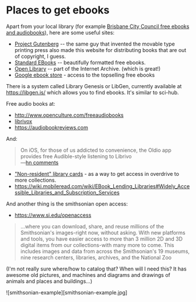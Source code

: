 ﻿# Places to get ebooks

Apart from your local library (for example [Brisbane City Council free ebooks and audiobooks](ebooks_and_audiobooks.md)), here are some useful sites:

 * [Project Gutenberg](http://www.gutenberg.org) -- the same guy that invented the movable type printing press also made this website for distributing books that are out of copyright, I guess.
 * [Standard EBooks](https://standardebooks.org) -- beautifully formatted free ebooks.
 * [Open Library](https://openlibrary.org/) -- part of the Internet Archive. (which is great!)
 * [Google ebook store](https://play.google.com/store/books/collection/topselling_free) - access to the topselling free ebooks


There is a system called Library Genesis or LibGen, currently available at https://libgen.is/ which allows you to find ebooks. It's similar to sci-hub.


Free audio books at:

* <http://www.openculture.com/freeaudiobooks>
* [librivox](https://librivox.org)
* <https://audiobookreviews.com>

And:

> On iOS, for those of us addicted to convenience, the Oldio app provides free Audible-style listening to Librivo
> <br />&mdash;[hn comments](https://news.ycombinator.com/item?id=22104143)

* ["Non-resident" library cards](https://weightywords.net/best-non-resident-library-cards-for-overdrive-access/) - as a way to get access in overdrive to more collections.
* https://wiki.mobileread.com/wiki/EBook_Lending_Libraries#Widely_Accessible_Libraries_and_Subscription_Services

And another thing is the smithsonian open access:

- <https://www.si.edu/openaccess>

> ...where you can download, share, and reuse millions of the Smithsonian's images-right now, without asking. With new platforms and tools, you have easier access to more than 3 million 2D and 3D digital items from our collections-with many more to come. This includes images and data from across the Smithsonian's 19 museums, nine research centers, libraries, archives, and the National Zoo

(I'm not really sure where/how to catalog that? When will I need this? It has awesome old pictures, and machines and diagrams and drawings of animals and places and buildings...)

![smithsonian-example][smithsonian-example.jpg]